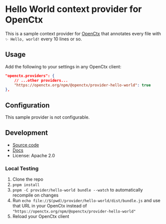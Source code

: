 # Hello World context provider for OpenCtx

This is a sample context provider for [OpenCtx](https://openctx.org) that annotates every file with `✨ Hello, world!` every 10 lines or so.

## Usage

Add the following to your settings in any OpenCtx client:

```json
"openctx.providers": {
    // ...other providers...
    "https://openctx.org/npm/@openctx/provider-hello-world": true
},
```

## Configuration

This sample provider is not configurable.

## Development

- [Source code](https://sourcegraph.com/github.com/sourcegraph/openctx/-/tree/provider/hello-world)
- [Docs](https://openctx.org/docs/providers/hello-world)
- License: Apache 2.0

### Local Testing

1. Clone the repo
1. `pnpm install`
1. `pnpm -C provider/hello-world bundle --watch` to automatically recompile on changes
1. Run `echo file://$(pwd)/provider/hello-world/dist/bundle.js` and use that URL in your OpenCtx instead of `"https://openctx.org/npm/@openctx/provider-hello-world"`
1. Reload your OpenCtx client
